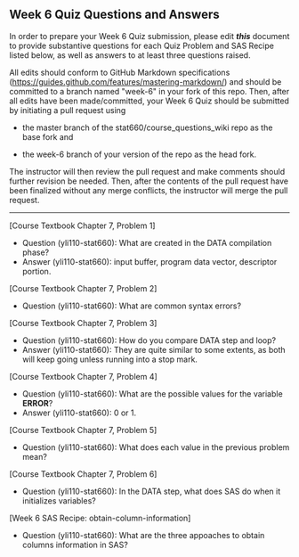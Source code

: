 
## Week 6 Quiz Questions and Answers

In order to prepare your Week 6 Quiz submission, please edit ***this*** document to provide substantive questions for each Quiz Problem and SAS Recipe listed below, as well as answers to at least three questions raised.

All edits should conform to GitHub Markdown specifications (https://guides.github.com/features/mastering-markdown/) and should be committed to a branch named "week-6" in your fork of this repo. Then, after all edits have been made/committed, your Week 6 Quiz should be submitted by initiating a pull request using

- the master branch of the stat660/course_questions_wiki repo as the base fork and

- the week-6 branch of your version of the repo as the head fork.

The instructor will then review the pull request and make comments should further revision be needed. Then, after the contents of the pull request have been finalized without any merge conflicts, the instructor will merge the pull request.



********************************************************************************



[Course Textbook Chapter 7, Problem 1]
* Question (yli110-stat660): What are created in the DATA compilation phase?
* Answer (yli110-stat660): input buffer, program data vector, descriptor portion.



[Course Textbook Chapter 7, Problem 2]
* Question (yli110-stat660): What are common syntax errors?



[Course Textbook Chapter 7, Problem 3]
* Question (yli110-stat660): How do you compare DATA step and loop?
* Answer (yli110-stat660): They are quite similar to some extents, as both will keep going unless running into a stop mark.



[Course Textbook Chapter 7, Problem 4]
* Question (yli110-stat660): What are the possible values for the variable __ERROR__?
* Answer (yli110-stat660): 0 or 1.



[Course Textbook Chapter 7, Problem 5]
* Question (yli110-stat660): What does each value in the previous problem mean?



[Course Textbook Chapter 7, Problem 6]
* Question (yli110-stat660): In the DATA step, what does SAS do when it initializes variables?



[Week 6 SAS Recipe: obtain-column-information]
* Question (yli110-stat660): What are the three appoaches to obtain columns information in SAS?


